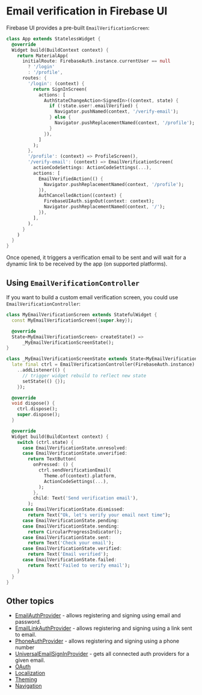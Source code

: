 # Email verification in Firebase UI

Firebase UI provides a pre-built `EmailVerificationScreen`:

```dart
class App extends StatelessWidget {
  @override
  Widget build(BuildContext context) {
    return MaterialApp(
      initialRoute: FirebaseAuth.instance.currentUser == null
        ? '/login'
        : '/profile',
      routes: {
        '/login': (context) {
          return SignInScreen(
            actions: [
              AuthStateChangeAction<SignedIn>((context, state) {
                if (!state.user!.emailVerified) {
                  Navigator.pushNamed(context, '/verify-email');
                } else {
                  Navigator.pushReplacementNamed(context, '/profile');
                }
              }),
            ]
          );
        },
        '/profile': (context) => ProfileScreen(),
        '/verify-email': (context) => EmailVerificationScreen(
          actionCodeSettings: ActionCodeSettings(...),
          actions: [
            EmailVerifiedAction(() {
              Navigator.pushReplacementNamed(context, '/profile');
            }),
            AuthCancelledAction((context) {
              FirebaseUIAuth.signOut(context: context);
              Navigator.pushReplacementNamed(context, '/');
            }),
          ],
        ),
      }
    )
  }
}
```

Once opened, it triggers a verification email to be sent and will wait for a dynamic link to be received by the app (on supported platforms).

## Using `EmailVerificationController`

If you want to build a custom email verification screen, you could use `EmailVerificationController`:

```dart
class MyEmailVerificationScreen extends StatefulWidget {
  const MyEmailVerificationScreen({super.key});

  @override
  State<MyEmailVerificationScreen> createState() =>
      _MyEmailVerificationScreenState();
}

class _MyEmailVerificationScreenState extends State<MyEmailVerificationScreen> {
  late final ctrl = EmailVerificationController(FirebaseAuth.instance)
    ..addListener(() {
      // trigger widget rebuild to reflect new state
      setState(() {});
    });

  @override
  void dispose() {
    ctrl.dispose();
    super.dispose();
  }

  @override
  Widget build(BuildContext context) {
    switch (ctrl.state) {
      case EmailVerificationState.unresolved:
      case EmailVerificationState.unverified:
        return TextButton(
          onPressed: () {
            ctrl.sendVerificationEmail(
              Theme.of(context).platform,
              ActionCodeSettings(...),
            );
          },
          child: Text('Send verification email'),
        );
      case EmailVerificationState.dismissed:
        return Text("Ok, let's verify your email next time");
      case EmailVerificationState.pending:
      case EmailVerificationState.sending:
        return CircularProgressIndicator();
      case EmailVerificationState.sent:
        return Text('Check your email');
      case EmailVerificationState.verified:
        return Text('Email verified');
      case EmailVerificationState.failed:
        return Text('Failed to verify email');
    }
  }
}
```

## Other topics

- [EmailAuthProvider](./email.md) - allows registering and signing using email and password.
- [EmailLinkAuthProvider](./email-link.md) - allows registering and signing using a link sent to email.
- [PhoneAuthProvider](./phone.md) - allows registering and signing using a phone number
- [UniversalEmailSignInProvider](./universal-email-sign-in.md) - gets all connected auth providers for a given email.
- [OAuth](./oauth.md)
- [Localization](../../../firebase_ui_localizations/README.md)
- [Theming](../theming.md)
- [Navigation](../navigation.md)

